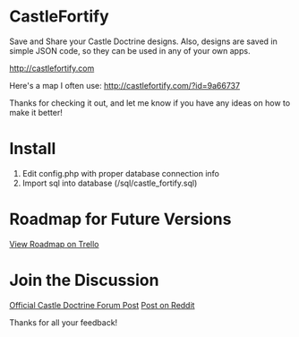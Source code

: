 CastleFortify
=============

Save and Share your Castle Doctrine designs. Also, designs are saved in simple JSON code, so they can be used in any of your own apps. 

http://castlefortify.com

Here's a map I often use:
http://castlefortify.com/?id=9a66737

Thanks for checking it out, and let me know if you have any ideas on how to make it better!

# Install

1. Edit config.php with proper database connection info
2. Import sql into database (/sql/castle_fortify.sql)

# Roadmap for Future Versions

[View Roadmap on Trello](https://trello.com/board/castle-fortify/5161a8347040e6623a009092)

# Join the Discussion

[Official Castle Doctrine Forum Post](http://thecastledoctrine.net/forums/viewtopic.php?id=33&p=1)
[Post on Reddit](http://www.reddit.com/r/CastleDoctrine/comments/1bt3bn/castlefortify_share_and_save_your_castle_designs/)

Thanks for all your feedback!
